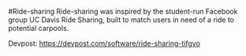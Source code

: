 #Ride-sharing
Ride-sharing was inspired by the student-run Facebook group UC Davis Ride Sharing, built to match users in need of a ride to potential carpools.

Devpost: https://devpost.com/software/ride-sharing-tifgvo
